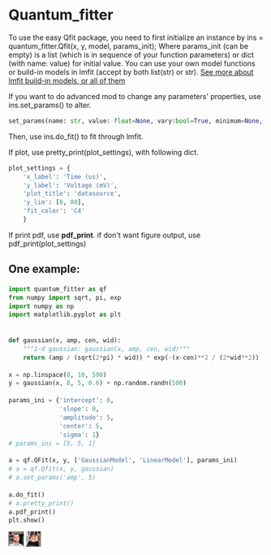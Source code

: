 # Quantum_fitter
To use the easy Qfit package, you need to first initialize an instance by ins = quantum_fitter.Qfit(x, y, model, params_init); 
Where params_init (can be empty) is a list (which is in sequence of your function parameters) or dict (with name: value) for initial value.
You can use your own model functions or build-in models in lmfit (accept by both list(str) or str).
[See more about lmfit build-in models, or all of them](https://lmfit.github.io/lmfit-py/builtin_models.html)

If you want to do advanced mod to change any parameters' properties, use ins.set_params() to alter.
```python
set_params(name: str, value: float=None, vary:bool=True, minimum=None, maximum=None, expression=None, brute_step=None):
```

Then, use ins.do_fit() to fit through lmfit.

If plot, use pretty_print(plot_settings), with following dict.

```python
plot_settings = {
    'x_label': 'Time (us)',
    'y_label': 'Voltage (mV)',
    'plot_title': 'datasource',
    'y_lim': [0, 80],
    'fit_color': 'C4'
    }
```
    
If print pdf, use **pdf_print**. if don't want figure output, use pdf_print(plot_settings)


## One example: ##

```python
import quantum_fitter as qf
from numpy import sqrt, pi, exp
import numpy as np
import matplotlib.pyplot as plt


def gaussian(x, amp, cen, wid):
    """1-d gaussian: gaussian(x, amp, cen, wid)"""
    return (amp / (sqrt(2*pi) * wid)) * exp(-(x-cen)**2 / (2*wid**2))

x = np.linspace(0, 10, 500)
y = gaussian(x, 8, 5, 0.6) + np.random.randn(500)

params_ini = {'intercept': 0,
              'slope': 0,
              'amplitude': 5,
              'center': 5,
              'sigma': 1}
# params_ini = [5, 5, 1]

a = qf.QFit(x, y, ['GaussianModel', 'LinearModel'], params_ini)
# a = qf.Qfit(x, y, gaussian)
# a.set_params('amp', 5)

a.do_fit()
# a.pretty_print()
a.pdf_print()
plt.show()
```
<img src="https://github.com/gaozmm/Playground_gaozm/blob/main/QDev/IMG_4996.GIF" width="30" height="30" /> <img src="https://github.com/gaozmm/Playground_gaozm/blob/main/QDev/IMG_5007.GIF" width="30" height="30" />

